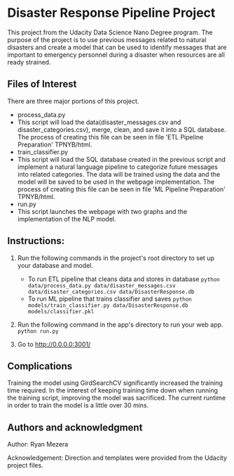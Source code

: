 # Disaster Response Pipeline Project
This project from the Udacity Data Science Nano Degree program. The purpose of the project is to use previous messages related to natural disasters and create a model that can be used to identify messages that are important to emergency personnel during a disaster when resources are all ready strained.  

## Files of Interest

There are three major portions of this project.  

-  process_data.py
  -  This script will load the data(disaster_messages.csv  and disaster_categories.csv), merge, clean, and save it into a SQL database.  The process of creating this file can be seen in file 'ETL Pipeline Preparation' TPNYB/html.
-  train_classifier.py
  -  This script will load the SQL database created in the previous script and implement a natural language pipeline to categorize future messages into related categories.  The data will be trained using the data and the model will be saved to be used in the webpage implementation.  The process of creating this file can be seen in file 'ML Pipeline Preparation' TPNYB/html.
-  run.py
  -  This script launches the webpage with two graphs and the implementation of the NLP model.  


## Instructions:
1. Run the following commands in the project's root directory to set up your database and model.

    - To run ETL pipeline that cleans data and stores in database
        `python data/process_data.py data/disaster_messages.csv data/disaster_categories.csv data/DisasterResponse.db`
    - To run ML pipeline that trains classifier and saves
        `python models/train_classifier.py data/DisasterResponse.db models/classifier.pkl`

2. Run the following command in the app's directory to run your web app.
    `python run.py`

3. Go to http://0.0.0.0:3001/

## Complications

Training the model using GirdSearchCV significantly increased the training time required.  In the interest of keeping training time down when running the training script, improving the model was sacrificed.  The current runtime in order to train the model is a little over 30 mins.  

## Authors and acknowledgment

Author: Ryan Mezera

Acknowledgement:  Direction and templates were provided from the Udacity project files.

